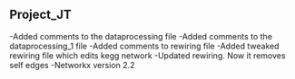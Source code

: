 ## Project_JT

-Added comments to the dataprocessing file
-Added comments to the dataprocessing_1 file
-Added comments to rewiring file
-Added tweaked rewiring file which edits kegg network
-Updated rewiring. Now it removes self edges
-Networkx version 2.2
